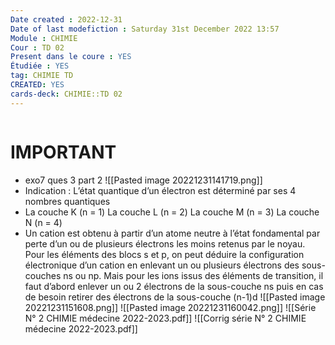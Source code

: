 ```yaml
---
Date created : 2022-12-31
Date of last modefiction : Saturday 31st December 2022 13:57
Module : CHIMIE
Cour : TD 02 
Present dans le coure : YES
Étudiée : YES
tag: CHIMIE TD
CREATED: YES
cards-deck: CHIMIE::TD 02 
---
```

```toc
```

# IMPORTANT 
- exo7 ques 3 part 2
![[Pasted image 20221231141719.png]]
- Indication : L’état quantique d’un électron est déterminé par ses 4 nombres quantiques
- La couche K (n = 1) La couche L (n = 2) La couche M (n = 3) La couche N (n = 4)
- Un cation est obtenu à partir d’un atome neutre à l’état fondamental par perte d’un ou de plusieurs électrons les moins retenus par le noyau. Pour les éléments des blocs s et p, on peut déduire la configuration électronique d’un cation en enlevant un ou plusieurs électrons des sous-couches ns ou np. Mais pour les ions issus des éléments de transition, il faut d’abord enlever un ou 2 électrons de la sous-couche ns puis en cas de besoin retirer des électrons de la sous-couche (n-1)d
![[Pasted image 20221231151608.png]]
![[Pasted image 20221231160042.png]]
![[Série N° 2 CHIMIE médecine 2022-2023.pdf]]
![[Corrig série N° 2 CHIMIE médecine 2022-2023.pdf]]
